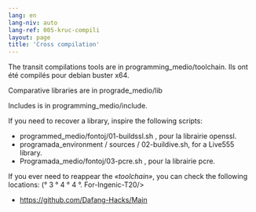 ```yaml
---
lang: en
lang-niv: auto
lang-ref: 005-kruc-compili
layout: page
title: 'Cross compilation'
---
```



The transit compilations tools are in programming_medio/toolchain.
Ils ont été compilés pour debian buster x64.



Comparative libraries are in prograde_medio/lib



Includes is in programming_medio/include.



If you need to recover a library, inspire the following scripts:
* programmed_medio/fontoj/01-buildssl.sh , pour la librairie openssl.
* programada_environment / sources / 02-buildive.sh, for a Live555 library.
* Programada_medio/fontoj/03-pcre.sh , pour la librairie pcre.




If you ever need to reappear the _«toolchain»_, you can check the following locations: (° 3 ° 4 ° 4 °. For-Ingenic-T20/>  
 * <https://github.com/Dafang-Hacks/Main>




